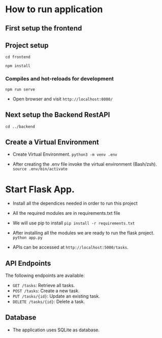 # How to run application

## First setup the frontend

## Project setup

```
cd frontend
```

```
npm install
```

### Compiles and hot-reloads for development
```
npm run serve
```

- Open browser and visit ```http://localhost:8080/```


## Next setup the Backend RestAPI

``` 
cd ../backend
```

## Create a Virtual Environment

- Create Virtual Environment.
``` python3 -m venv .env ```

- After creating the .env file invoke the virtual environment (Bash/zsh).
``` source .env/bin/activate ```


# Start Flask App.

- Install all the dependices needed in order to run this project
- All the required modules are in requirements.txt file
- We will use pip to install
``` pip install -r requirements.txt ```

- After installing all the modules we are ready to run the flask project.
``` python app.py ```

- APIs can be accessed at `http://localhost:5000/tasks`.

## API Endpoints

The following endpoints are available:

- `GET /tasks`: Retrieve all tasks.
- `POST /tasks`: Create a new task.
- `PUT /tasks/{id}`: Update an existing task.
- `DELETE /tasks/{id}`: Delete a task.

## Database

- The application uses SQLite as database.
